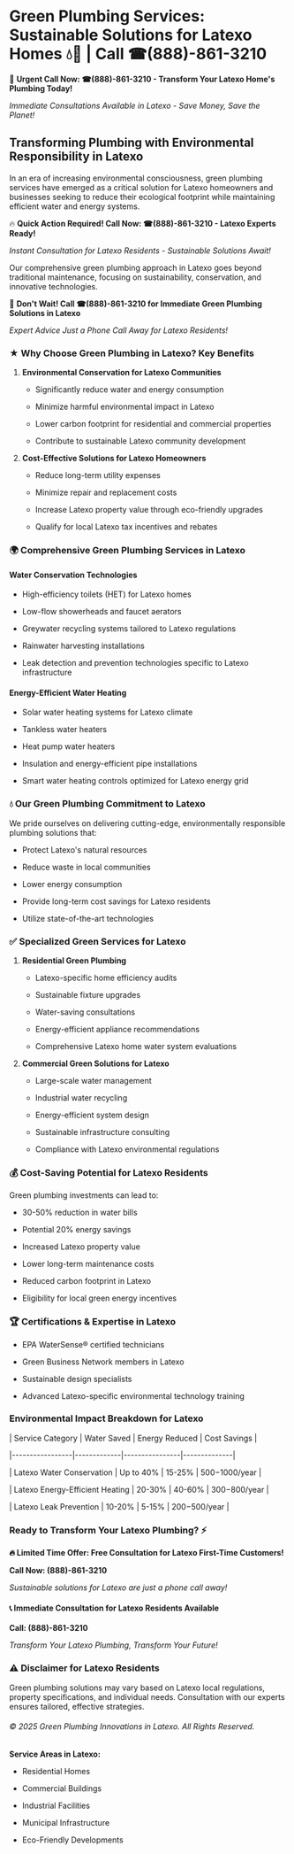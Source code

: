# Green Plumbing Services: Sustainable Solutions for Latexo Homes 💧🌿 | Call ☎(888)-861-3210

🚨 **Urgent Call Now: ☎(888)-861-3210 - Transform Your Latexo Home's Plumbing Today!**
*Immediate Consultations Available in Latexo - Save Money, Save the Planet!*

## Transforming Plumbing with Environmental Responsibility in Latexo

In an era of increasing environmental consciousness, green plumbing services have emerged as a critical solution for Latexo homeowners and businesses seeking to reduce their ecological footprint while maintaining efficient water and energy systems. 

🔥 **Quick Action Required! Call Now: ☎(888)-861-3210 - Latexo Experts Ready!**
*Instant Consultation for Latexo Residents - Sustainable Solutions Await!*

Our comprehensive green plumbing approach in Latexo goes beyond traditional maintenance, focusing on sustainability, conservation, and innovative technologies.

🚨 **Don't Wait! Call ☎(888)-861-3210 for Immediate Green Plumbing Solutions in Latexo**
*Expert Advice Just a Phone Call Away for Latexo Residents!*

### ★ Why Choose Green Plumbing in Latexo? Key Benefits

1. **Environmental Conservation for Latexo Communities** 
   - Significantly reduce water and energy consumption
   - Minimize harmful environmental impact in Latexo
   - Lower carbon footprint for residential and commercial properties
   - Contribute to sustainable Latexo community development

2. **Cost-Effective Solutions for Latexo Homeowners** 
   - Reduce long-term utility expenses
   - Minimize repair and replacement costs
   - Increase Latexo property value through eco-friendly upgrades
   - Qualify for local Latexo tax incentives and rebates

### 🌍 Comprehensive Green Plumbing Services in Latexo

#### Water Conservation Technologies
- High-efficiency toilets (HET) for Latexo homes
- Low-flow showerheads and faucet aerators
- Greywater recycling systems tailored to Latexo regulations
- Rainwater harvesting installations
- Leak detection and prevention technologies specific to Latexo infrastructure

#### Energy-Efficient Water Heating
- Solar water heating systems for Latexo climate
- Tankless water heaters
- Heat pump water heaters
- Insulation and energy-efficient pipe installations
- Smart water heating controls optimized for Latexo energy grid

### 💧 Our Green Plumbing Commitment to Latexo

We pride ourselves on delivering cutting-edge, environmentally responsible plumbing solutions that:
- Protect Latexo's natural resources
- Reduce waste in local communities
- Lower energy consumption
- Provide long-term cost savings for Latexo residents
- Utilize state-of-the-art technologies

### ✅ Specialized Green Services for Latexo

1. **Residential Green Plumbing**
   - Latexo-specific home efficiency audits
   - Sustainable fixture upgrades
   - Water-saving consultations
   - Energy-efficient appliance recommendations
   - Comprehensive Latexo home water system evaluations

2. **Commercial Green Solutions for Latexo**
   - Large-scale water management
   - Industrial water recycling
   - Energy-efficient system design
   - Sustainable infrastructure consulting
   - Compliance with Latexo environmental regulations

### 💰 Cost-Saving Potential for Latexo Residents

Green plumbing investments can lead to:
- 30-50% reduction in water bills
- Potential 20% energy savings
- Increased Latexo property value
- Lower long-term maintenance costs
- Reduced carbon footprint in Latexo
- Eligibility for local green energy incentives

### 🏆 Certifications & Expertise in Latexo

- EPA WaterSense® certified technicians
- Green Business Network members in Latexo
- Sustainable design specialists
- Advanced Latexo-specific environmental technology training

### Environmental Impact Breakdown for Latexo

| Service Category | Water Saved | Energy Reduced | Cost Savings |
|-----------------|-------------|----------------|--------------|
| Latexo Water Conservation | Up to 40% | 15-25% | $500-$1000/year |
| Latexo Energy-Efficient Heating | 20-30% | 40-60% | $300-$800/year |
| Latexo Leak Prevention | 10-20% | 5-15% | $200-$500/year |

### Ready to Transform Your Latexo Plumbing? ⚡

**🔥 Limited Time Offer: Free Consultation for Latexo First-Time Customers!**

**Call Now: (888)-861-3210**
*Sustainable solutions for Latexo are just a phone call away!*

#### 📞 Immediate Consultation for Latexo Residents Available

**Call: (888)-861-3210**
*Transform Your Latexo Plumbing, Transform Your Future!*

### ⚠️ Disclaimer for Latexo Residents

Green plumbing solutions may vary based on Latexo local regulations, property specifications, and individual needs. Consultation with our experts ensures tailored, effective strategies.

###### © 2025 Green Plumbing Innovations in Latexo. All Rights Reserved.

**Service Areas in Latexo:** 
- Residential Homes
- Commercial Buildings
- Industrial Facilities
- Municipal Infrastructure
- Eco-Friendly Developments